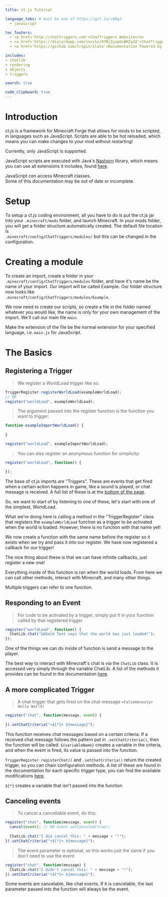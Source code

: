 ```yaml
---
title: ct.js Tutorial

language_tabs: # must be one of https://git.io/vQNgJ
  - javascript

toc_footers:
  - <a href='http://chattriggers.com'>ChatTriggers Website</a>
  - <a href='https://discordapp.com/invite/0fNjZyopOvBHZyG8'>ChatTriggers Discord</a>
  - <a href='https://github.com/tripit/slate'>Documentation Powered by Slate</a>

includes:
- chatlib
- rendering
- objects
- triggers

search: true

code_clipboard: true
---
```


# Introduction

ct.js is a framework for Minecraft Forge that allows for mods to be scripted, in languages such as JavaScript.
Scripts are able to be hot reloaded, which means you can make changes to your mod without restarting!

<aside class="warning">Currently, only JavaScript is supported.</aside>

JavaScript scripts are executed with Java's [Nashorn](http://openjdk.java.net/projects/nashorn/) library,
which means you can use all extensions it includes, found [here](https://wiki.openjdk.java.net/display/Nashorn/Nashorn+extensions).

<aside class="success">JavaScript <em>can</em> access Minecraft classes.</aside>

<aside class="warning">Some of this documentation may be out of date or incomplete.</aside>

# Setup

To setup a ct.js coding environment, all you have to do is put the ct.js jar into your `.minecraft/mods` folder, and launch 
Minecraft. In your mods folder, you will get a folder structure automatically created. The default file location is<br/>
 `.minecraft/config/ChatTriggers/modules/` but this can be changed in the configuration.
 
# Creating a module

To create an import, create a folder in your `.minecraft/config/ChatTriggers/modules` folder, and have it's name be the name
of your import. Our import will be called Example. Our folder structure now looks like<br/> `.minecraft/config/ChatTriggers/modules/Example`.

We now need to create our scripts, so create a file in the folder named whatever you would like, the name is only for your
own management of the import. We'll call our main file `main`.

<aside class="notice">
Make the extension of the file be the normal extension for your specified language, i.e. <code>main.js</code> for JavaScript.
</aside>

# The Basics

## Registering a Trigger

>We register a WorldLoad trigger like so:

```javascript
TriggerRegister.registerWorldLoad(exampleWorldLoad);
// OR
register("worldLoad", exampleWorldLoad);
```

>The argument passed into the register function is the function you want to trigger:

```javascript
function exampleImportWorldLoad() {
  
}

register("worldLoad", exampleImportWorldLoad);
```

>You can also register an anonymous function for simplicity:

```javascript
register("worldLoad", function() {

});
```

The base of ct.js imports are "Triggers". These are events that get fired when a certain action happens in game,
like a sound is played, or chat message is received. A full list of these is at the [bottom of the page](#triggers).
 
So, we want to start of by listening to one of these, let's start with one of the simplest, WorldLoad.

What we're doing here is calling a method in the "TriggerRegister" class that registers the `exampleWorldLoad` function as a trigger
to be activated when the world is loaded. However, there is no function with that name yet!

We now create a function with the same name before the register so it exists when we try and pass it into our register. We have now registered a callback for our trigger! 

<aside class="notice">The nice thing about these is that we can have infinite callbacks, just register a new one!</aside>

Everything inside of this function is ran when the world loads. From here we can call other methods, interact with Minecraft,
and many other things. 

<aside class="notice">Multiple triggers can refer to one function.</aside>

## Responding to an Event

>For code to be activated by a trigger, simply put it in your function called by that registered trigger

```javascript
register("worldLoad", function() {
  ChatLib.chat("&6Gold Text says that the world has just loaded!");
});
```


One of the things we can do inside of function is send a message to the player.

The best way to interact with Minecraft's chat is via the `ChatLib` class. It is accessed very simply through the
variable ChatLib. A list of the methods it provides can be found in the documentation [here](http://chattriggers.com/javadocs/com/chattriggers/ctjs/minecraft/libs/ChatLib.html).

## A more complicated Trigger

>A chat trigger that gets fired on the chat message <code>&lt;FalseHonesty&gt; Hello World!</code>

```javascript
register("chat", function(message, event) {
  
}).setChatCriteria("<${*}> ${message}");
```

This function receives chat messages based on a certain criteria. If a received chat message follows the pattern
put in `.setChatCriteria()`, then the function will be called. `${variableName}` creates a variable in the criteria, and when the event
is fired, its value is passed into the function.

`TriggerRegister.registerChat()` and `.setChatCriteria()` return the created trigger, so you can chain configuration methods.
A list of these are found in the documentation for each specific trigger type, you can find the available modifications
[here](http://ct.kerbybit.com/ct.js/com/chattriggers/ctjs/triggers/TriggerRegister.html#registerChat-java.lang.String-).

<aside class="notice"><code>${*}</code> creates a variable that isn't passed into the function</aside>

## Canceling events

>To cancel a cancellable event, do this:

```javascript
register("chat", function(message, event) {
  cancel(event); // OR event.setCanceled(true);
  
  ChatLib.chat("I did cancel this: " + message + "!");
}).setChatCriteria("<${*}> ${message}");
```

>The event parameter is optional, so this works just the same if you don't need to use the event

```javascript
register("chat", function(message) {
  ChatLib.chat("I didn't cancel this: " + message + "!");
}).setChatCriteria("<${*}> ${message}");
```

Some events are cancelable, like chat events. If it is cancelable, the last parameter passed into the function will always
be the event.
